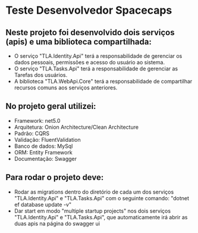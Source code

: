 # Teste Desenvolvedor Spacecaps

## Neste projeto foi desenvolvido dois serviços (apis) e uma biblioteca compartilhada: 
- O serviço "TLA.Identity.Api" terá a responsabilidade de gerenciar os dados pessoais, permissões e acesso do usuário ao sistema.
- O serviço "TLA.Tasks.Api" terá a responsabilidade de gerenciar as Tarefas dos usuários.
- A biblioteca "TLA.WebApi.Core" terá a responsabilidade de compartilhar recursos comuns aos serviços anteriores.

## No projeto geral utilizei:
- Framework: net5.0
- Arquitetura: Onion Architecture/Clean Architecture
- Padrão: CQRS
- Validação: FluentValidation 
- Banco de dados: MySql
- ORM: Entity Framework
- Documentação: Swagger

## Para rodar o projeto deve:
- Rodar as migrations dentro do diretório de cada um dos serviços "TLA.Identity.Api" e "TLA.Tasks.Api" com o seguinte comando: "dotnet ef database update -v"
- Dar start em modo "multiple startup projects" nos dois serviços "TLA.Identity.Api" e "TLA.Tasks.Api", que automaticamente irá abrir as duas apis na página do swagger ui




